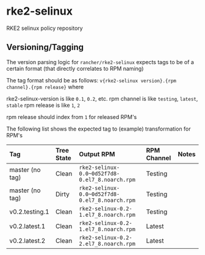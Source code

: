 # rke2-selinux
RKE2 selinux policy repository

## Versioning/Tagging

The version parsing logic for `rancher/rke2-selinux` expects tags to be of a certain format (that directly correlates to RPM naming)

The tag format should be as follows: `v{rke2-selinux version}.{rpm channel}.{rpm release}` where 

rke2-selinux-version is like `0.1`, `0.2`, etc.
rpm channel is like `testing`, `latest`, `stable`
rpm release is like `1`, `2`

rpm release should index from `1` for released RPM's

The following list shows the expected tag to (example) transformation for RPM's

|Tag|Tree State|Output RPM|RPM Channel|Notes|
|:--|:---------|:---------|:----------|:----|
| master (no tag) | Clean | `rke2-selinux-0.0~0d52f7d8-0.el7_8.noarch.rpm` | Testing ||
| master (no tag) | Dirty | `rke2-selinux-0.0~0d52f7d8-0.el7_8.noarch.rpm` | Testing ||
| v0.2.testing.1 | Clean | `rke2-selinux-0.2-1.el7_8.noarch.rpm` | Testing ||
| v0.2.latest.1 | Clean | `rke2-selinux-0.2-1.el7_8.noarch.rpm` | Latest ||
| v0.2.latest.2 | Clean | `rke2-selinux-0.2-2.el7_8.noarch.rpm` | Latest ||
